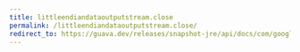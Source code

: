 ```yaml
---
title: littleendiandataoutputstream.close
permalink: /littleendiandataoutputstream.close/
redirect_to: https://guava.dev/releases/snapshot-jre/api/docs/com/google/common/io/LittleEndianDataOutputStream.html#close--
---
```


